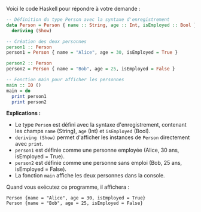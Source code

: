 Voici le code Haskell pour répondre à votre demande :

```haskell
-- Définition du type Person avec la syntaxe d'enregistrement
data Person = Person { name :: String, age :: Int, isEmployed :: Bool }
  deriving (Show)

-- Création des deux personnes
person1 :: Person
person1 = Person { name = "Alice", age = 30, isEmployed = True }

person2 :: Person
person2 = Person { name = "Bob", age = 25, isEmployed = False }

-- Fonction main pour afficher les personnes
main :: IO ()
main = do
  print person1
  print person2
```

**Explications :**
- Le type `Person` est défini avec la syntaxe d'enregistrement, contenant les champs `name` (String), `age` (Int) et `isEmployed` (Bool).
- `deriving (Show)` permet d'afficher les instances de `Person` directement avec `print`.
- `person1` est définie comme une personne employée (Alice, 30 ans, isEmployed = True).
- `person2` est définie comme une personne sans emploi (Bob, 25 ans, isEmployed = False).
- La fonction `main` affiche les deux personnes dans la console.

Quand vous exécutez ce programme, il affichera :
```
Person {name = "Alice", age = 30, isEmployed = True}
Person {name = "Bob", age = 25, isEmployed = False}
```
